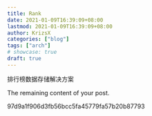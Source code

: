 ```yaml
---
title: Rank
date: 2021-01-09T16:39:09+08:00
lastmod: 2021-01-09T16:39:09+08:00
author: KrizsX
categories: ["blog"]
tags: ["arch"]
# showcase: true
draft: true
---
```


排行榜数据存储解决方案

<!--more-->

The remaining content of your post.

97d9a1f906d3fb56bcc5fa45779fa57b20b87793
